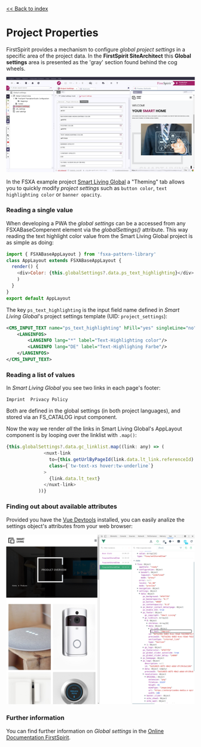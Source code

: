 [<< Back to index](./index.md)

# Project Properties

FirstSpirit provides a mechanism to configure _global project settings_ in a specific area of the project data. In the **FirstSpirit SiteArchitect** this **Global settings** area is presented as the 'gray' section found behind the cog wheels.

![Global setting](./imgs/GlobalContentAreaSA.png)

In the FSXA example project [Smart Living Global](https://docs.e-spirit.com/module/fsxa/developer-dokum/fsxa-javascript/components/smart_living_global_1) a "Theming" tab allows you to quickly modify *project settings* such as `button color`, `text highlighting color` or `banner opacity`.

### Reading a single value

When developing a PWA the _global settings_ can be a accessed from any FSXABaseCompenent element via the _globalSettings()_ attribute. This way reading the text highlight color value from the Smart Living Global project is as simple as doing:

```javascript
import { FSXABaseAppLayout } from 'fsxa-pattern-library'
class AppLayout extends FSXABaseAppLayout {
  render() {
    <div>Color: {this.globalSettings?.data.ps_text_highlighting}</div>
    )
  }
}
export default AppLayout
```

The key `ps_text_highlighting` is the input field name defined in *Smart Living Global*'s project settings template (UID: `project_settings`):

```xml
<CMS_INPUT_TEXT name="ps_text_highlighting" hFill="yes" singleLine="no" useLanguages="no">
    <LANGINFOS>
        <LANGINFO lang="*" label="Text-Highlighting color"/>
        <LANGINFO lang="DE" label="Text-Highlighing Farbe"/>
    </LANGINFOS>
</CMS_INPUT_TEXT>
```

### Reading a list of values

In *Smart Living Global* you see two links in each page's footer:

```
Imprint  Privacy Policy
```

Both are defined in the global settings (in both project languages), and stored via an FS_CATALOG input component.

Now the way we render *all* the links in Smart Living Global's AppLayout component is by looping over the linklist with `.map()`:

```javascript
{this.globalSettings?.data.gc_linklist.map((link: any) => (
              <nuxt-link
                to={this.getUrlByPageId(link.data.lt_link.referenceId) || '#'}
                class={`tw-text-xs hover:tw-underline`}
              >
                {link.data.lt_text}
              </nuxt-link>
            ))}
```
### Finding out about available attributes

Provided you have the [Vue Devtools](https://github.com/vuejs/vue-devtools) installed, you can easily analize the settings object's attributes from your web browser:

![Vue Devtools SLG](./imgs/ProjectPropertiesVuex.png)

### Further information

You can find further information on _Global settings_ in the [Online Documentation FirstSpirit](https://docs.e-spirit.com/odfs/edocs/fsar/global-settings/).